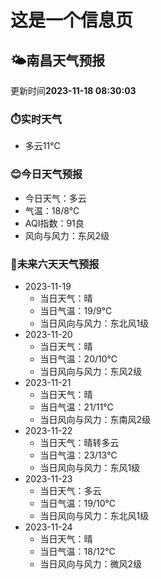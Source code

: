 # 这是一个信息页 
## 🌤️**南昌**天气预报
更新时间**2023-11-18 08:30:03**
### ⏱️实时天气
- 多云11℃
### 😊今日天气预报
- 今日天气：多云
- 气温：18/8℃
- AQI指数：91良
- 风向与风力：东风2级
### 🤩未来六天天气预报
- 2023-11-19
  - 当日天气：晴
  - 当日气温：19/9℃
  - 当日风向与风力：东北风1级
- 2023-11-20
  - 当日天气：晴
  - 当日气温：20/10℃
  - 当日风向与风力：东风2级
- 2023-11-21
  - 当日天气：晴
  - 当日气温：21/11℃
  - 当日风向与风力：东南风2级
- 2023-11-22
  - 当日天气：晴转多云
  - 当日气温：23/13℃
  - 当日风向与风力：东风1级
- 2023-11-23
  - 当日天气：多云
  - 当日气温：19/10℃
  - 当日风向与风力：东北风1级
- 2023-11-24
  - 当日天气：晴
  - 当日气温：18/12℃
  - 当日风向与风力：微风2级

